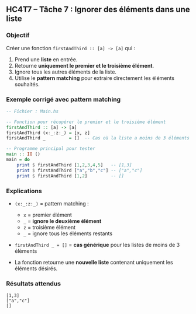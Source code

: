 ##  HC4T7 – Tâche 7 : Ignorer des éléments dans une liste

###  Objectif

Créer une fonction `firstAndThird :: [a] -> [a]` qui :

1. Prend une **liste** en entrée.
2. Retourne **uniquement le premier et le troisième élément**.
3. Ignore tous les autres éléments de la liste.
4. Utilise le **pattern matching** pour extraire directement les éléments souhaités.


###  Exemple corrigé avec pattern matching

```haskell
-- Fichier : Main.hs

-- Fonction pour récupérer le premier et le troisième élément
firstAndThird :: [a] -> [a]
firstAndThird (x:_:z:_) = [x, z]
firstAndThird _         = []  -- Cas où la liste a moins de 3 éléments

-- Programme principal pour tester
main :: IO ()
main = do
    print $ firstAndThird [1,2,3,4,5]   -- [1,3]
    print $ firstAndThird ["a","b","c"] -- ["a","c"]
    print $ firstAndThird [1,2]         -- []
```


###  Explications

* `(x:_:z:_)` = pattern matching :

  * `x` = premier élément
  * `_` = **ignore le deuxième élément**
  * `z` = troisième élément
  * `_` = ignore tous les éléments restants
* `firstAndThird _ = []` = **cas générique** pour les listes de moins de 3 éléments
* La fonction retourne une **nouvelle liste** contenant uniquement les éléments désirés.


###  Résultats attendus

```
[1,3]
["a","c"]
[]
```
